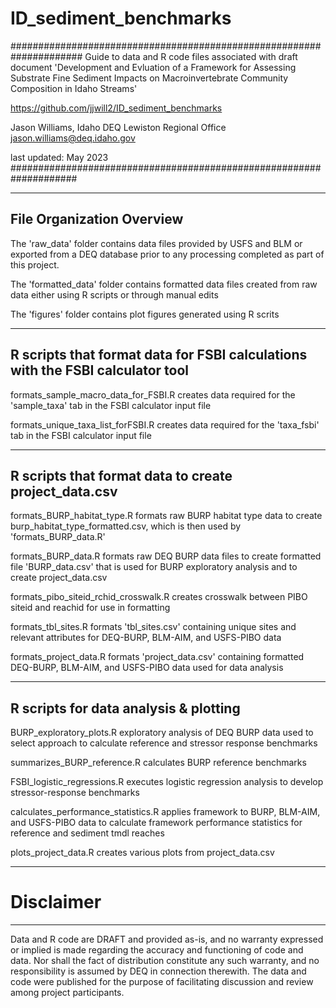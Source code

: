 # ID_sediment_benchmarks

#####################################################################
Guide to data and R code files associated with draft document
'Development and Evluation of a Framework for Assessing Substrate
Fine Sediment Impacts on Macroinvertebrate Community Composition
in Idaho Streams'

https://github.com/jjwill2/ID_sediment_benchmarks

Jason Williams, Idaho DEQ Lewiston Regional Office
jason.williams@deq.idaho.gov

last updated: May 2023
####################################################################


---------------------------------------------------------------------
File Organization Overview
---------------------------------------------------------------------

The 'raw_data' folder contains data files provided by USFS and BLM
or exported from a DEQ database prior to any processing completed
as part of this project.

The 'formatted_data' folder contains formatted data files created
from raw data either using R scripts or through manual edits

The 'figures' folder contains plot figures generated using
R scrits


---------------------------------------------------------------------
R scripts that format data for FSBI calculations with the FSBI
calculator tool
---------------------------------------------------------------------

formats_sample_macro_data_for_FSBI.R 
creates data required for the 'sample_taxa' tab in the FSBI calculator
input file

formats_unique_taxa_list_forFSBI.R
creates data required for the 'taxa_fsbi' tab in the FSBI calculator
input file

----------------------------------------------------------------------
R scripts that format data to create project_data.csv
----------------------------------------------------------------------

formats_BURP_habitat_type.R
formats raw BURP habitat type data to create burp_habitat_type_formatted.csv,
which is then used by 'formats_BURP_data.R'

formats_BURP_data.R
formats raw DEQ BURP data files to create formatted file 'BURP_data.csv'
that is used for BURP exploratory analysis and to create 
project_data.csv

formats_pibo_siteid_rchid_crosswalk.R
creates crosswalk between PIBO siteid and reachid for use in formatting

formats_tbl_sites.R
formats 'tbl_sites.csv' containing unique sites and relevant attributes
for DEQ-BURP, BLM-AIM, and USFS-PIBO data

formats_project_data.R
formats 'project_data.csv' containing formatted DEQ-BURP, BLM-AIM, and 
USFS-PIBO data used for data analysis

 
----------------------------------------------------------------------
R scripts for data analysis & plotting
----------------------------------------------------------------------

BURP_exploratory_plots.R
exploratory analysis of DEQ BURP data used to select approach to
calculate reference and stressor response benchmarks

summarizes_BURP_reference.R
calculates BURP reference benchmarks

FSBI_logistic_regressions.R
executes logistic regression analysis to develop stressor-response
benchmarks

calculates_performance_statistics.R
applies framework to BURP, BLM-AIM, and USFS-PIBO data to calculate 
framework performance statistics for reference and sediment tmdl reaches

plots_project_data.R
creates various plots from project_data.csv

----------------------------------------------------------------------
# Disclaimer
----------------------------------------------------------------------
Data and R code are DRAFT and provided as-is, and no warranty 
expressed or implied is made regarding the accuracy and functioning
of code and data. Nor shall the fact of distribution constitute any 
such warranty, and no responsibility is assumed by DEQ in connection 
therewith. The data and code were published for the purpose of 
facilitating discussion and review among project participants.
